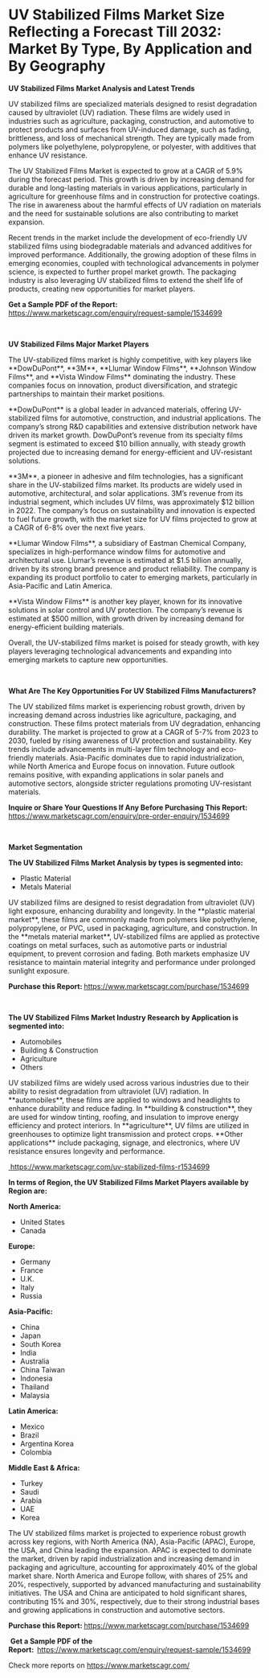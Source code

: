 <p><h1>UV Stabilized Films Market Size Reflecting a Forecast Till 2032: Market By Type, By Application and By Geography</h1></p><p><strong>UV Stabilized Films Market Analysis and Latest Trends</strong></p>
<p><p>UV stabilized films are specialized materials designed to resist degradation caused by ultraviolet (UV) radiation. These films are widely used in industries such as agriculture, packaging, construction, and automotive to protect products and surfaces from UV-induced damage, such as fading, brittleness, and loss of mechanical strength. They are typically made from polymers like polyethylene, polypropylene, or polyester, with additives that enhance UV resistance.</p><p>The UV Stabilized Films Market is expected to grow at a CAGR of 5.9% during the forecast period. This growth is driven by increasing demand for durable and long-lasting materials in various applications, particularly in agriculture for greenhouse films and in construction for protective coatings. The rise in awareness about the harmful effects of UV radiation on materials and the need for sustainable solutions are also contributing to market expansion.</p><p>Recent trends in the market include the development of eco-friendly UV stabilized films using biodegradable materials and advanced additives for improved performance. Additionally, the growing adoption of these films in emerging economies, coupled with technological advancements in polymer science, is expected to further propel market growth. The packaging industry is also leveraging UV stabilized films to extend the shelf life of products, creating new opportunities for market players.</p></p>
<p><strong>Get a Sample PDF of the Report:&nbsp;</strong> <a href="https://www.marketscagr.com/enquiry/request-sample/1534699?utm_campaign=1848&utm_medium=2&utm_source=Github&utm_content=ia&utm_term=26012025&utm_id=uv-stabilized-films">https://www.marketscagr.com/enquiry/request-sample/1534699</a></p>
<p>&nbsp;</p>
<p><strong>UV Stabilized Films Major Market Players</strong></p>
<p><p>The UV-stabilized films market is highly competitive, with key players like **DowDuPont**, **3M**, **Llumar Window Films**, **Johnson Window Films**, and **Vista Window Films** dominating the industry. These companies focus on innovation, product diversification, and strategic partnerships to maintain their market positions.</p><p>**DowDuPont** is a global leader in advanced materials, offering UV-stabilized films for automotive, construction, and industrial applications. The company’s strong R&D capabilities and extensive distribution network have driven its market growth. DowDuPont’s revenue from its specialty films segment is estimated to exceed $10 billion annually, with steady growth projected due to increasing demand for energy-efficient and UV-resistant solutions.</p><p>**3M**, a pioneer in adhesive and film technologies, has a significant share in the UV-stabilized films market. Its products are widely used in automotive, architectural, and solar applications. 3M’s revenue from its industrial segment, which includes UV films, was approximately $12 billion in 2022. The company’s focus on sustainability and innovation is expected to fuel future growth, with the market size for UV films projected to grow at a CAGR of 6-8% over the next five years.</p><p>**Llumar Window Films**, a subsidiary of Eastman Chemical Company, specializes in high-performance window films for automotive and architectural use. Llumar’s revenue is estimated at $1.5 billion annually, driven by its strong brand presence and product reliability. The company is expanding its product portfolio to cater to emerging markets, particularly in Asia-Pacific and Latin America.</p><p>**Vista Window Films** is another key player, known for its innovative solutions in solar control and UV protection. The company’s revenue is estimated at $500 million, with growth driven by increasing demand for energy-efficient building materials.</p><p>Overall, the UV-stabilized films market is poised for steady growth, with key players leveraging technological advancements and expanding into emerging markets to capture new opportunities.</p></p>
<p>&nbsp;</p>
<p><strong>What Are The Key Opportunities For UV Stabilized Films Manufacturers?</strong></p>
<p><p>The UV stabilized films market is experiencing robust growth, driven by increasing demand across industries like agriculture, packaging, and construction. These films protect materials from UV degradation, enhancing durability. The market is projected to grow at a CAGR of 5-7% from 2023 to 2030, fueled by rising awareness of UV protection and sustainability. Key trends include advancements in multi-layer film technology and eco-friendly materials. Asia-Pacific dominates due to rapid industrialization, while North America and Europe focus on innovation. Future outlook remains positive, with expanding applications in solar panels and automotive sectors, alongside stricter regulations promoting UV-resistant materials.</p></p>
<p><strong>Inquire or Share Your Questions If Any Before Purchasing This Report:</strong> <a href="https://www.marketscagr.com/enquiry/pre-order-enquiry/1534699?utm_campaign=1848&utm_medium=2&utm_source=Github&utm_content=ia&utm_term=26012025&utm_id=uv-stabilized-films">https://www.marketscagr.com/enquiry/pre-order-enquiry/1534699</a></p>
<p>&nbsp;</p>
<p><strong>Market Segmentation</strong></p>
<p><strong>The UV Stabilized Films Market Analysis by types is segmented into:</strong></p>
<p><ul><li>Plastic Material</li><li>Metals Material</li></ul></p>
<p><p>UV stabilized films are designed to resist degradation from ultraviolet (UV) light exposure, enhancing durability and longevity. In the **plastic material market**, these films are commonly made from polymers like polyethylene, polypropylene, or PVC, used in packaging, agriculture, and construction. In the **metals material market**, UV-stabilized films are applied as protective coatings on metal surfaces, such as automotive parts or industrial equipment, to prevent corrosion and fading. Both markets emphasize UV resistance to maintain material integrity and performance under prolonged sunlight exposure.</p></p>
<p><strong>Purchase this Report:&nbsp;</strong><a href="https://www.marketscagr.com/purchase/1534699?utm_campaign=1848&utm_medium=2&utm_source=Github&utm_content=ia&utm_term=26012025&utm_id=uv-stabilized-films">https://www.marketscagr.com/purchase/1534699</a></p>
<p>&nbsp;</p>
<p><strong>The UV Stabilized Films Market Industry Research by Application is segmented into:</strong></p>
<p><ul><li>Automobiles</li><li>Building & Construction</li><li>Agriculture</li><li>Others</li></ul></p>
<p><p>UV stabilized films are widely used across various industries due to their ability to resist degradation from ultraviolet (UV) radiation. In **automobiles**, these films are applied to windows and headlights to enhance durability and reduce fading. In **building & construction**, they are used for window tinting, roofing, and insulation to improve energy efficiency and protect interiors. In **agriculture**, UV films are utilized in greenhouses to optimize light transmission and protect crops. **Other applications** include packaging, signage, and electronics, where UV resistance ensures longevity and performance.</p></p>
<p><a href="https://www.marketscagr.com/uv-stabilized-films-r1534699?utm_campaign=1848&utm_medium=2&utm_source=Github&utm_content=ia&utm_term=26012025&utm_id=uv-stabilized-films">&nbsp;https://www.marketscagr.com/uv-stabilized-films-r1534699</a></p>
<p><strong>In terms of Region, the UV Stabilized Films Market Players available by Region are:</strong></p>
<p>
    <p> <strong> North America: </strong>
        <ul>
            <li>United States</li>
            <li>Canada</li>
        </ul>
        </p> 
    <p> <strong> Europe: </strong>
        <ul>
            <li>Germany</li>
            <li>France</li>
            <li>U.K.</li>
            <li>Italy</li>
            <li>Russia</li>
        </ul>
        </p> 
    <p> <strong> Asia-Pacific: </strong>
        <ul>
            <li>China</li>
            <li>Japan</li>
            <li>South Korea</li>
            <li>India</li>
            <li>Australia</li>
            <li>China Taiwan</li>
            <li>Indonesia</li>
            <li>Thailand</li>
            <li>Malaysia</li>
        </ul>
        </p> 
    <p> <strong> Latin America: </strong>
        <ul>
            <li>Mexico</li>
            <li>Brazil</li>
            <li>Argentina Korea</li>
            <li>Colombia</li>
        </ul>
        </p> 
    <p> <strong> Middle East & Africa: </strong>
        <ul>
            <li>Turkey</li>
            <li>Saudi</li>
            <li>Arabia</li>
            <li>UAE</li>
            <li>Korea</li>
        </ul>
    </p>
    </p>
<p><p>The UV stabilized films market is projected to experience robust growth across key regions, with North America (NA), Asia-Pacific (APAC), Europe, the USA, and China leading the expansion. APAC is expected to dominate the market, driven by rapid industrialization and increasing demand in packaging and agriculture, accounting for approximately 40% of the global market share. North America and Europe follow, with shares of 25% and 20%, respectively, supported by advanced manufacturing and sustainability initiatives. The USA and China are anticipated to hold significant shares, contributing 15% and 30%, respectively, due to their strong industrial bases and growing applications in construction and automotive sectors.</p></p>
<p><strong>Purchase this Report: </strong><a href="https://www.marketscagr.com/purchase/1534699?utm_campaign=1848&utm_medium=2&utm_source=Github&utm_content=ia&utm_term=26012025&utm_id=uv-stabilized-films">https://www.marketscagr.com/purchase/1534699</a></p>
<p>&nbsp;<strong>Get a Sample PDF of the Report:&nbsp;&nbsp;</strong><a href="https://www.marketscagr.com/enquiry/request-sample/1534699?utm_campaign=1848&utm_medium=2&utm_source=Github&utm_content=ia&utm_term=26012025&utm_id=uv-stabilized-films">https://www.marketscagr.com/enquiry/request-sample/1534699</a></p>
<p><strong></strong></p>
<p>Check more reports on <a href="https://www.marketscagr.com/?utm_campaign=1848&utm_medium=2&utm_source=Github&utm_content=ia&utm_term=26012025&utm_id=uv-stabilized-films">https://www.marketscagr.com/</a></p>